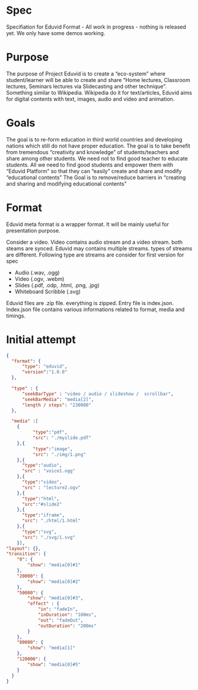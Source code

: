 # Spec
Specifiation for Eduvid Format - All work in progress - nothing is released yet. We only have some demos working.

# Purpose 
The purpose of Project Eduvid is to create a “eco-system” where student/learner will be able to
create and share “Home lectures, Classroom lectures, Seminars lectures via Slidecasting and
other technique”. Something similar to Wikipedia. Wikipedia do it for text/articles, Eduvid aims
for digital contents with text, images, audio and video and animation. 

# Goals

The goal is to re-form education in third world countries and developing nations which still do
not have proper education.
The goal is to take benefit from tremendous “creativity and knowledge” of students/teachers
and share among other students. We need not to find good teacher to educate students. All we
need to find good students and empower them with “Eduvid Platform” so that they can
“easily” create and share and modify “educational contents”
The Goal is to remove/reduce barriers in “creating and sharing and modifying educational
contents”


# Format 

Eduvid meta format is a wrapper format. It will be mainly useful for presentation purpose.

Consider a video. Video contains audio stream and a video stream. both steams are synced.
Eduvid may contains multiple streams. types of streams are different. Following type are streams are consider for first version for spec

* Audio (.wav, .ogg)
* Video (.ogv, .webm)
* Slides (.pdf, .odp, .html, .png, .jpg)
* Whiteboard Scribble (.svg)

Eduvid files are .zip file. everything is zipped. Entry file is index.json. Index.json file contains various informations related to format, media and timings.

# Initial attempt

```json
{
  "format": {
      "type": "eduvid",
      "version":"1.0.0"
  },

  "type" : {
      "seekBarType" : "video / audio / slideshow /  scrollbar",
      "seekBarMedia": "media[2]",
      "length / steps": "230000"
  },

  "media" :[
    {
          "type":"pdf",
          "src": "./myslide.pdf"
    },{
          "type":"image",
          "src": "./img/1.png"
    },{
      "type":"audio",
      "src" : "voice1.ogg"
    },{
      "type":"video",
      "src" : "lecture2.ogv"
    },{
      "type":"html",
      "src":"#slide2"
    },{
      "type":"iframe",
      "src": "./html/1.html"
    },{
      "type":"svg",
      "src": "./svg/1.svg"
    }],
"layout": {},
"transition": {
    "0": {
        "show": "media[0]#1"
    },
    "20000": {
        "show": "media[0]#2"
    },
    "50000": {
        "show": "media[0]#3",
        "effect" : {
            "in": "fadeIn",
            "inDuration": "100ms",
            "out": "fadeOut",
            "outDuration": "200ms"    
        }
    },
    "80000": {
        "show": "media[1]"
    },
    "120000": {
        "show": "media[0]#5"
    }
  }
}
```



